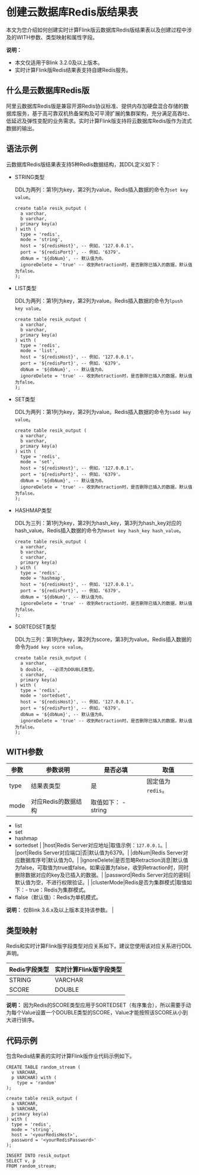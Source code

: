 # 创建云数据库Redis版结果表

本文为您介绍如何创建实时计算Flink版云数据库Redis版结果表以及创建过程中涉及的WITH参数、类型映射和属性字段。

**说明：**

-   本文仅适用于Blink 3.2.0及以上版本。
-   实时计算Flink版Redis结果表支持自建Redis服务。

## 什么是云数据库Redis版

阿里云数据库Redis版是兼容开源Redis协议标准、提供内存加硬盘混合存储的数据库服务，基于高可靠双机热备架构及可平滑扩展的集群架构，充分满足高吞吐、低延迟及弹性变配的业务需求。实时计算Flink版支持将云数据库Redis版作为流式数据的输出。

## 语法示例

云数据库Redis版结果表支持5种Redis数据结构，其DDL定义如下：

-   STRING类型

    DDL为两列：第1列为key，第2列为value。Redis插入数据的命令为`set key value`。

    ```
    create table resik_output (
      a varchar,
      b varchar,
      primary key(a)
    ) with (
      type = 'redis',
      mode = 'string',
      host = '${redisHost}', -- 例如，'127.0.0.1'。
      port = '${redisPort}', -- 例如，'6379'。
      dbNum = '${dbNum}', -- 默认值为0。
      ignoreDelete = 'true' -- 收到Retraction时，是否删除已插入的数据，默认值为false。
    );
    ```

-   LIST类型

    DDL为两列：第1列为key，第2列为value。Redis插入数据的命令为`lpush key value`。

    ```
    create table resik_output (
      a varchar,
      b varchar,
      primary key(a)
    ) with (
      type = 'redis',
      mode = 'list',
      host = '${redisHost}', -- 例如，'127.0.0.1'。
      port = '${redisPort}', -- 例如，'6379'。
      dbNum = '${dbNum}', -- 默认值为0。
      ignoreDelete = 'true' -- 收到Retraction时，是否删除已插入的数据，默认值为false。
    );
    ```

-   SET类型

    DDL为两列：第1列为key，第2列为value。Redis插入数据的命令为`sadd key value`。

    ```
    create table resik_output (
      a varchar,
      b varchar,
      primary key(a)
    ) with (
      type = 'redis',
      mode = 'set',
      host = '${redisHost}', -- 例如，'127.0.0.1'。
      port = '${redisPort}', -- 例如，'6379'。
      dbNum = '${dbNum}', -- 默认值为0。
      ignoreDelete = 'true' -- 收到Retraction时，是否删除已插入的数据，默认值为false。
    );
    ```

-   HASHMAP类型

    DDL为三列：第1列为key，第2列为hash\_key，第3列为hash\_key对应的hash\_value。Redis插入数据的命令为`hmset key hash_key hash_value`。

    ```
    create table resik_output (
      a varchar,
      b varchar, 
      c varchar,
      primary key(a)
    ) with (
      type = 'redis',
      mode = 'hashmap',
      host = '${redisHost}', -- 例如，'127.0.0.1'。
      port = '${redisPort}', -- 例如，'6379'。
      dbNum = '${dbNum}', -- 默认值为0。
      ignoreDelete = 'true' -- 收到Retraction时，是否删除已插入的数据，默认值为false。
    );
    ```

-   SORTEDSET类型

    DDL为三列：第1列为key，第2列为score，第3列为value。Redis插入数据的命令为`add key score value`。

    ```
    create table resik_output (
      a varchar,
      b double,  --必须为DOUBLE类型。
      c varchar,
      primary key(a)
    ) with (
      type = 'redis',
      mode = 'sortedset',
      host = '${redisHost}', -- 例如，'127.0.0.1'。
      port = '${redisPort}', -- 例如，'6379'。
      dbNum = '${dbNum}', -- 默认值为0。
      ignoreDelete = 'true' -- 收到Retraction时，是否删除已插入的数据，默认值为false。
    );
    ```


## WITH参数

|参数|参数说明|是否必填|取值|
|--|----|----|--|
|type|结果表类型|是|固定值为`redis`。|
|mode|对应Redis的数据结构|取值如下： -   string
-   list
-   set
-   hashmap
-   sortedset |
|host|Redis Server对应地址|取值示例：`127.0.0.1`。|
|port|Redis Server对应端口|否|默认值为6379。|
|dbNum|Redis Server对应数据库序号|默认值为0。|
|ignoreDelete|是否忽略Retraction消息|默认值为false，可取值为true或false。如果设置为false，收到Retraction时，同时删除数据对应的key及已插入的数据。|
|password|Redis Server对应的密码|默认值为空，不进行权限验证。|
|clusterMode|Redis是否为集群模式|取值如下：-   true：Redis为集群模式。
-   flalse（默认值）：Redis为单机模式。

**说明：** 仅Blink 3.6.x及以上版本支持该参数。 |

## 类型映射

Redis和实时计算Flink版字段类型对应关系如下。建议您使用该对应关系进行DDL声明。

|Redis字段类型|实时计算Flink版字段类型|
|---------|--------------|
|STRING|VARCHAR|
|SCORE|DOUBLE|

**说明：** 因为Redis的SCORE类型应用于SORTEDSET（有序集合），所以需要手动为每个Value设置一个DOUBLE类型的SCORE，Value才能按照该SCORE从小到大进行排序。

## 代码示例

包含Redis结果表的实时计算Flink版作业代码示例如下。

```
CREATE TABLE random_stream (
  v VARCHAR, 
  p VARCHAR) with (
    type = 'random'
);

create table resik_output (
  a VARCHAR,
  b VARCHAR,
  primary key(a) 
) with (
  type = 'redis',
  mode = 'string',
  host = '<yourRedisHost>',
  password = '<yourRedisPassword>'
);

INSERT INTO resik_output 
SELECT v, p
FROM random_stream;
```


